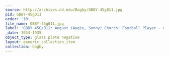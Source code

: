 ```yaml
---
source: http://archives.nd.edu/Bagby/GBBY-45g011.jpg
pid: GBBY-45g011
order: '10'
file_name: GBBY-45g011.jpg
label: 'GBBY 45G/011: August (Augie, Sonny) Church: Football Player - c1934-1935'
_date: 1934-1935
object_type: glass plate negative
layout: generic_collection_item
collection: bagby
---
```

